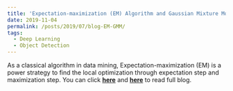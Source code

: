 ```yaml
---
title: 'Expectation-maximization (EM) Algorithm and Gaussian Mixture Model (GMM)'
date: 2019-11-04
permalink: /posts/2019/07/blog-EM-GMM/
tags:
  - Deep Learning
  - Object Detection
---
```


As a classical algorithm in data mining, Expectation-maximization (EM) is a power strategy to find the local optimization through expectation step and maximization step. You can click [**here**](https://zhuanlan.zhihu.com/p/50686800) and [**here**](https://pridelee.github.io/files/blog/EM.pdf) to read full blog.
